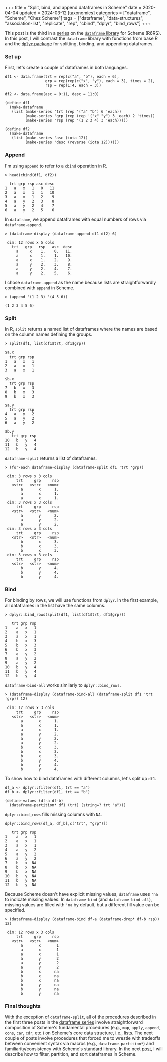 +++
title =  "Split, bind, and append dataframes in Scheme"
date = 2020-04-04
updated = 2024-03-12
[taxonomies]
categories = ["dataframe", "Scheme", "Chez Scheme"]
tags = ["dataframe", "data-structures", "association-list", "replicate", "rep", "cbind", "dplyr", "bind_rows"]
+++

This post is the third in a [series](/categories/dataframe/) on the [`dataframe` library](https://github.com/hinkelman/dataframe/) for Scheme (R6RS). In this post, I will contrast the `dataframe` library with functions from base R and the [`dplyr` package](https://dplyr.tidyverse.org) for splitting, binding, and appending dataframes.

<!-- more -->

### Set up

First, let's create a couple of dataframes in both languages.

```
df1 <- data.frame(trt = rep(c("a", "b"), each = 6),
                  grp = rep(rep(c("x", "y"), each = 3), times = 2),
                  rsp = rep(1:4, each = 3))

df2 <- data.frame(asc = 0:11, desc = 11:0)
                 
(define df1
  (make-dataframe
   (list (make-series 'trt (rep '("a" "b") 6 'each))
         (make-series 'grp (rep (rep '("x" "y") 3 'each) 2 'times))
         (make-series 'rsp (rep '(1 2 3 4) 3 'each)))))

(define df2
  (make-dataframe
   (list (make-series 'asc (iota 12))
         (make-series 'desc (reverse (iota 12))))))
```

### Append

I'm using `append` to refer to a `cbind` operation in R.

```
> head(cbind(df1, df2))

  trt grp rsp asc desc
1   a   x   1   0   11
2   a   x   1   1   10
3   a   x   1   2    9
4   a   y   2   3    8
5   a   y   2   4    7
6   a   y   2   5    6
```

In `dataframe`, we append dataframes with equal numbers of rows via `dataframe-append`.

```
> (dataframe-display (dataframe-append df1 df2) 6)

 dim: 12 rows x 5 cols
   trt   grp   rsp   asc  desc 
     a     x    1.    0.   11. 
     a     x    1.    1.   10. 
     a     x    1.    2.    9. 
     a     y    2.    3.    8. 
     a     y    2.    4.    7. 
     a     y    2.    5.    6. 
```

I chose `dataframe-append` as the name because lists are straightforwardly combined with `append` in Scheme.

```
> (append '(1 2 3) '(4 5 6))

(1 2 3 4 5 6)
```

### Split

In R, `split` returns a named list of dataframes where the names are based on the column names defining the groups.

```
> split(df1, list(df1$trt, df1$grp))

$a.x
  trt grp rsp
1   a   x   1
2   a   x   1
3   a   x   1

$b.x
  trt grp rsp
7   b   x   3
8   b   x   3
9   b   x   3

$a.y
  trt grp rsp
4   a   y   2
5   a   y   2
6   a   y   2

$b.y
   trt grp rsp
10   b   y   4
11   b   y   4
12   b   y   4
```

`dataframe-split` returns a list of dataframes.

```
> (for-each dataframe-display (dataframe-split df1 'trt 'grp))

 dim: 3 rows x 3 cols
     trt     grp     rsp 
   <str>   <str>   <num> 
       a       x      1. 
       a       x      1. 
       a       x      1. 
 dim: 3 rows x 3 cols
     trt     grp     rsp 
   <str>   <str>   <num> 
       a       y      2. 
       a       y      2. 
       a       y      2. 
 dim: 3 rows x 3 cols
     trt     grp     rsp 
   <str>   <str>   <num> 
       b       x      3. 
       b       x      3. 
       b       x      3. 
 dim: 3 rows x 3 cols
     trt     grp     rsp 
   <str>   <str>   <num> 
       b       y      4. 
       b       y      4. 
       b       y      4. 
```

### Bind

For binding by rows, we will use functions from `dplyr`. In the first example, all dataframes in the list have the same columns. 

```
> dplyr::bind_rows(split(df1, list(df1$trt, df1$grp)))

   trt grp rsp
1    a   x   1
2    a   x   1
3    a   x   1
4    b   x   3
5    b   x   3
6    b   x   3
7    a   y   2
8    a   y   2
9    a   y   2
10   b   y   4
11   b   y   4
12   b   y   4
```

`dataframe-bind-all` works similarly to `dplyr::bind_rows`.

```
> (dataframe-display (dataframe-bind-all (dataframe-split df1 'trt 'grp)) 12)

 dim: 12 rows x 3 cols
     trt     grp     rsp 
   <str>   <str>   <num> 
       a       x      1. 
       a       x      1. 
       a       x      1. 
       a       y      2. 
       a       y      2. 
       a       y      2. 
       b       x      3. 
       b       x      3. 
       b       x      3. 
       b       y      4. 
       b       y      4. 
       b       y      4. 
```

To show how to bind dataframes with different columns, let's split up `df1`.

```
df_a <- dplyr::filter(df1, trt == "a")
df_b <- dplyr::filter(df1, trt == "b")

(define-values (df-a df-b)
  (dataframe-partition* df1 (trt) (string=? trt "a")))
```

`dplyr::bind_rows` fills missing columns with `NA`. 

```
dplyr::bind_rows(df_a, df_b[,c("trt", "grp")])

   trt grp rsp
1    a   x   1
2    a   x   1
3    a   x   1
4    a   y   2
5    a   y   2
6    a   y   2
7    b   x  NA
8    b   x  NA
9    b   x  NA
10   b   y  NA
11   b   y  NA
12   b   y  NA
```

Because Scheme doesn't have explicit missing values, `dataframe` uses `'na` to indicate missing values. In `dataframe-bind` (and `dataframe-bind-all`), missing values are filled with `'na` by default, but a different fill value can be specified.

```
> (dataframe-display (dataframe-bind df-a (dataframe-drop* df-b rsp)) 12)

 dim: 12 rows x 3 cols
     trt     grp     rsp 
   <str>   <str>   <num> 
       a       x       1 
       a       x       1 
       a       x       1 
       a       y       2 
       a       y       2 
       a       y       2 
       b       x      na 
       b       x      na 
       b       x      na 
       b       y      na 
       b       y      na 
       b       y      na 
```

### Final thoughts

With the exception of `dataframe-split`, all of the procedures described in the first three posts in the [dataframe series](/categories/dataframe/) involve straightforward composition of Scheme's fundamental procedures (e.g., `map`, `apply`, `append`, `cons`, `car`, `cdr`, etc.) on Scheme's core data structure, i.e., lists. The next couple of posts involve procedures that forced me to wrestle with tradeoffs between convenient syntax via macros (e.g., `dataframe-partition*`) and familiarity/consistency with Scheme's standard library. In the next [post](/filter-partition-and-sort-dataframes-in-scheme/), I will describe how to filter, partition, and sort dataframes in Scheme. 

